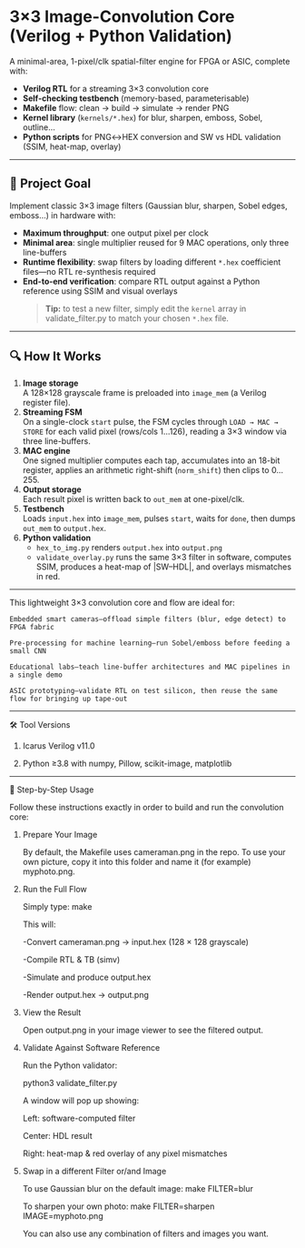 # 3×3 Image-Convolution Core (Verilog + Python Validation)

A minimal-area, 1-pixel/clk spatial-filter engine for FPGA or ASIC, complete with:

- **Verilog RTL** for a streaming 3×3 convolution core  
- **Self-checking testbench** (memory-based, parameterisable)  
- **Makefile** flow: clean → build → simulate → render PNG  
- **Kernel library** (`kernels/*.hex`) for blur, sharpen, emboss, Sobel, outline…  
- **Python scripts** for PNG↔HEX conversion and SW vs HDL validation (SSIM, heat-map, overlay)

---

## 🎯 Project Goal

Implement classic 3×3 image filters (Gaussian blur, sharpen, Sobel edges, emboss…) in hardware with:

- **Maximum throughput**: one output pixel per clock  
- **Minimal area**: single multiplier reused for 9 MAC operations, only three line-buffers  
- **Runtime flexibility**: swap filters by loading different `*.hex` coefficient files—no RTL re-synthesis required  
- **End-to-end verification**: compare RTL output against a Python reference using SSIM and visual overlays  
  > **Tip:** to test a new filter, simply edit the `kernel` array in validate_filter.py to match your chosen `*.hex` file.

---

## 🔍 How It Works

1. **Image storage**  
   A 128×128 grayscale frame is preloaded into `image_mem` (a Verilog register file).  
2. **Streaming FSM**  
   On a single-clock `start` pulse, the FSM cycles through `LOAD → MAC → STORE` for each valid pixel (rows/cols 1…126), reading a 3×3 window via three line-buffers.  
3. **MAC engine**  
   One signed multiplier computes each tap, accumulates into an 18-bit register, applies an arithmetic right-shift (`norm_shift`) then clips to 0…255.  
4. **Output storage**  
   Each result pixel is written back to `out_mem` at one-pixel/clk.  
5. **Testbench**  
   Loads `input.hex` into `image_mem`, pulses `start`, waits for `done`, then dumps `out_mem` to `output.hex`.  
6. **Python validation**  
   - `hex_to_img.py` renders `output.hex` into `output.png`  
   - `validate_overlay.py` runs the same 3×3 filter in software, computes SSIM, produces a heat-map of |SW–HDL|, and overlays mismatches in red.

---

This lightweight 3×3 convolution core and flow are ideal for:

    Embedded smart cameras—offload simple filters (blur, edge detect) to FPGA fabric

    Pre-processing for machine learning—run Sobel/emboss before feeding a small CNN

    Educational labs—teach line-buffer architectures and MAC pipelines in a single demo

    ASIC prototyping—validate RTL on test silicon, then reuse the same flow for bringing up tape-out

---

🛠 Tool Versions

 1. Icarus Verilog v11.0

 2. Python ≥3.8 with numpy, Pillow, scikit-image, matplotlib

 ---

 🏁 Step-by-Step Usage

Follow these instructions exactly in order to build and run the convolution core:

1. Prepare Your Image

    By default, the Makefile uses cameraman.png in the repo. To use your own picture, copy it into this folder and name it (for example) myphoto.png.

2. Run the Full Flow

    Simply type: make

   This will:

     -Convert cameraman.png → input.hex (128 × 128 grayscale)
  
     -Compile RTL & TB (simv)
  
     -Simulate and produce output.hex
  
     -Render output.hex → output.png

3. View the Result

      Open output.png in your image viewer to see the filtered output.

4. Validate Against Software Reference

      Run the Python validator:
       
      python3 validate_filter.py
   
   A window will pop up showing:
   
      Left: software-computed filter
   
      Center: HDL result
   
      Right: heat-map & red overlay of any pixel mismatches

5. Swap in a different Filter or/and Image

      To use Gaussian blur on the default image: make FILTER=blur
  
      To sharpen your own photo: make FILTER=sharpen IMAGE=myphoto.png
  
      You can also use any combination of filters and images you want.

